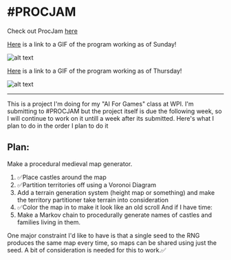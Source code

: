 # \#PROCJAM

Check out ProcJam [here](http://www.procjam.com/)

[Here](https://imgur.com/a/dPyX3) is a link to a GIF of the program working as of Sunday!

![alt text](https://i.imgur.com/a/dPyX3.gif "GIF Of It Working")

[Here](https://imgur.com/isLEbxt) is a link to a GIF of the program working as of Thursday!

![alt text](https://i.imgur.com/isLEbxt.gif "GIF Of It Working")

---

This is a project I'm doing for my "AI For Games" class at WPI. I'm submitting to \#PROCJAM but the project itself is due the following week, so I will continue to work on it untill a week after its submitted. Here's what I plan to do in the order I plan to do it

## Plan:

Make a procedural medieval map generator. 

1. :white_check_mark:Place castles around the map
2. :white_check_mark:Partition territories off using a Voronoi Diagram
3. Add a terrain generation system (height map or something) and make the territory partitioner take terrain into consideration
4. :white_check_mark:Color the map in to make it look like an old scroll
And if I have time:
5. Make a Markov chain to procedurally generate names of castles and families living in them. 

One major constraint I'd like to have is that a single seed to the RNG produces the same map every time, so maps can be shared using just the seed. A bit of consideration is needed for this to work.:white_check_mark:
